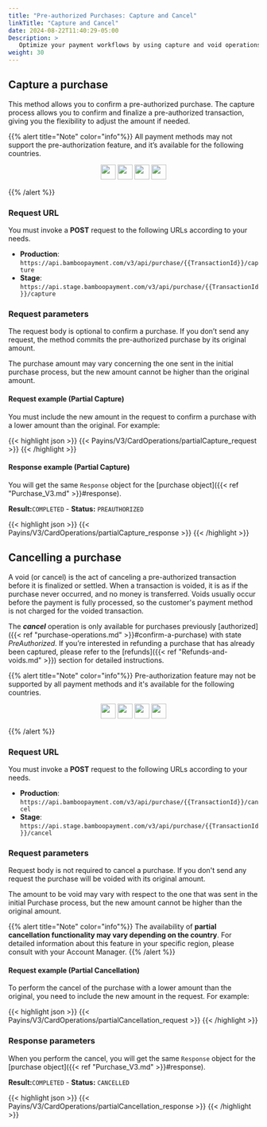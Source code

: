 ```yaml
---
title: "Pre-authorized Purchases: Capture and Cancel"
linkTitle: "Capture and Cancel"
date: 2024-08-22T11:40:29-05:00
Description: >
   Optimize your payment workflows by using capture and void operations for pre-authorized credit and debit card transactions. The capture function allows you to finalize purchases with adjustable amounts, while the void function lets you cancel unnecessary authorizations.
weight: 30
---
```


## Capture a purchase
This method allows you to confirm a pre-authorized purchase. The capture process allows you to confirm and finalize a pre-authorized transaction, giving you the flexibility to adjust the amount if needed. 

{{% alert title="Note" color="info"%}}
All payment methods may not support the pre-authorization feature, and it’s available for the following countries.

<div style="text-align: center;">

<a href="/en/docs/payment-methods/brazil.html"><img src="/assets/Flags/FlagBR.png" width="30" /></a>
<a href="/en/docs/payment-methods/chile.html"><img src="/assets/Flags/FlagCL.png" width="30" /></a>
<a href="/en/docs/payment-methods/colombia.html"><img src="/assets/Flags/FlagCO.png" width="30" /></a>
<a href="/en/docs/payment-methods/uruguay.html"><img src="/assets/Flags/FlagUY.png" width="30" /></a>

</div>

{{% /alert %}}

### Request URL
You must invoke a **POST** request to the following URLs according to your needs.

* **Production**: `https://api.bamboopayment.com/v3/api/purchase/{{TransactionId}}/capture`
* **Stage**: `https://api.stage.bamboopayment.com/v3/api/purchase/{{TransactionId}}/capture`

### Request parameters
The request body is optional to confirm a purchase. If you don’t send any request, the method commits the pre-authorized purchase by its original amount.

The purchase amount may vary concerning the one sent in the initial purchase process, but the new amount cannot be higher than the original amount.

#### Request example (Partial Capture)
You must include the new amount in the request to confirm a purchase with a lower amount than the original. For example:

{{< highlight json >}}
{{< Payins/V3/CardOperations/partialCapture_request >}}
{{< /highlight >}} 

#### Response example (Partial Capture)
You will get the same `Response` object for the [purchase object]({{< ref "Purchase_V3.md" >}}#response).

**Result:**`COMPLETED` - **Status:** `PREAUTHORIZED`

{{< highlight json >}}
{{< Payins/V3/CardOperations/partialCapture_response >}}
{{< /highlight >}} 


## Cancelling a purchase 
A void (or cancel) is the act of canceling a pre-authorized transaction before it is finalized or settled. When a transaction is voided, it is as if the purchase never occurred, and no money is transferred. Voids usually occur before the payment is fully processed, so the customer's payment method is not charged for the voided transaction.

The _**cancel**_ operation is only available for purchases previously [authorized]({{< ref "purchase-operations.md" >}}#confirm-a-purchase) with state _PreAuthorized_. If you’re interested in refunding a purchase that has already been captured, please refer to the [refunds]({{< ref "Refunds-and-voids.md" >}}) section for detailed instructions. 

{{% alert title="Note" color="info"%}}
Pre-authorization feature may not be supported by all payment methods and it's available for the following countries.

<div style="text-align: center;">

<a href="/en/docs/payment-methods/brazil.html"><img src="/assets/Flags/FlagBR.png" width="30" /></a>
<a href="/en/docs/payment-methods/chile.html"><img src="/assets/Flags/FlagCL.png" width="30" /></a>
<a href="/en/docs/payment-methods/colombia.html"><img src="/assets/Flags/FlagCO.png" width="30" /></a>
<a href="/en/docs/payment-methods/uruguay.html"><img src="/assets/Flags/FlagUY.png" width="30" /></a>

</div>

{{% /alert %}}

### Request URL
You must invoke a **POST** request to the following URLs according to your needs.

* **Production**: `https://api.bamboopayment.com/v3/api/purchase/{{TransactionId}}/cancel`
* **Stage**: `https://api.stage.bamboopayment.com/v3/api/purchase/{{TransactionId}}/cancel`

### Request parameters
Request body is not required to cancel a purchase. If you don't send any request the purchase will be voided with its original amount. 

The amount to be void may vary with respect to the one that was sent in the initial Purchase process, but the new amount cannot be higher than the original amount.

{{% alert title="Note" color="info"%}}
The availability of **partial cancellation functionality may vary depending on the country**. For detailed information about this feature in your specific region, please consult with your Account Manager.
{{% /alert %}}

#### Request example (Partial Cancellation)
To perform the cancel of the purchase  with a lower amount than the original, you need to include the new amount in the request. For example:

{{< highlight json >}}
{{< Payins/V3/CardOperations/partialCancellation_request >}}
{{< /highlight >}} 

### Response parameters
When you perform the cancel, you will get the same `Response` object for the [purchase object]({{< ref "Purchase_V3.md" >}}#response).

**Result:**`COMPLETED` - **Status:** `CANCELLED`

{{< highlight json >}}
{{< Payins/V3/CardOperations/partialCancellation_response >}}
{{< /highlight >}} 

